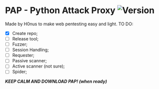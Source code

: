 # PAP - Python Attack Proxy ![Version](https://img.shields.io/badge/Version-0.1-brightgreen.svg?style=for-the-badge) <br>
Made by H0nus to make web pentesting easy and light.
TO DO:
- [x] Create repo;
- [ ] Release tool;
- [ ] Fuzzer;
- [ ] Session Handling;
- [ ] Requester;
- [ ] Passive scanner;
- [ ] Active scanner (not sure);
- [ ] Spider;

**_KEEP CALM AND DOWNLOAD PAP! (when ready)_**
